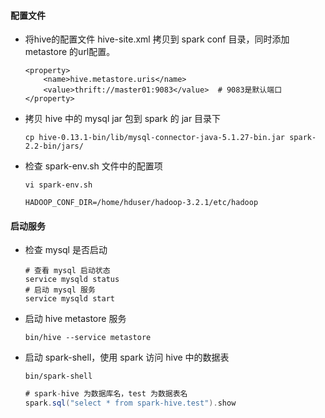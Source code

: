 #### 配置文件

* 将hive的配置文件 hive-site.xml 拷贝到 spark conf 目录，同时添加 metastore 的url配置。

  ```shell
  <property>
      <name>hive.metastore.uris</name>
      <value>thrift://master01:9083</value>  # 9083是默认端口
  </property>
  ```

* 拷贝 hive 中的 mysql jar 包到 spark 的 jar 目录下

  `cp hive-0.13.1-bin/lib/mysql-connector-java-5.1.27-bin.jar spark-2.2-bin/jars/`

* 检查 spark-env.sh 文件中的配置项

  `vi spark-env.sh`

  `HADOOP_CONF_DIR=/home/hduser/hadoop-3.2.1/etc/hadoop`

#### 启动服务

* 检查 mysql 是否启动

  ```shell
  # 查看 mysql 启动状态
  service mysqld status
  # 启动 mysql 服务
  service mysqld start
  ```

* 启动 hive metastore 服务

  `bin/hive --service metastore`

* 启动 spark-shell，使用 spark 访问 hive 中的数据表

  `bin/spark-shell`

  ```scala
  # spark-hive 为数据库名，test 为数据表名
  spark.sql("select * from spark-hive.test").show
  ```

  

